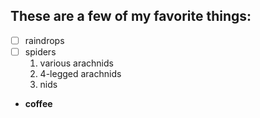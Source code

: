 ## These are a few of my favorite things:
- [ ] raindrops
- [ ] spiders
  1. various arachnids
    2. 4-legged arachnids
    3. nids
* **coffee**
